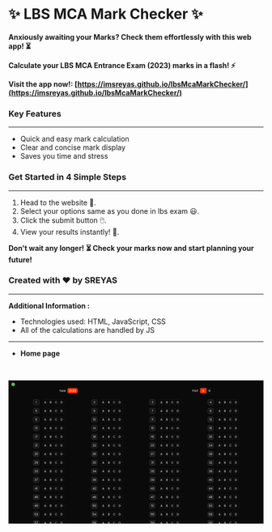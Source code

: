 # ✨ LBS MCA Mark Checker ✨

**Anxiously awaiting your Marks? Check them effortlessly with this web app! ⏳**

**Calculate your LBS MCA Entrance Exam (2023) marks in a flash! ⚡️**

**Visit the app now!: [https://imsreyas.github.io/lbsMcaMarkChecker/](https://imsreyas.github.io/lbsMcaMarkChecker/)**

### Key Features
---

- Quick and easy mark calculation
- Clear and concise mark display 
- Saves you time and stress 

### Get Started in 4 Simple Steps
---

1. Head to the website 🚀.
2. Select your options same as you done in lbs exam 😃.
3. Click the submit button 🖱️.
4. View your results instantly! 🎉.

**Don't wait any longer! ⏳ Check your marks now and start planning your future!**

### Created with ❤️ by **SREYAS**
---

**Additional Information :**

- Technologies used: HTML, JavaScript, CSS
- All of the calculations are handled by JS
---
- **Home page**
<br>

![Screenshot of the app's home page](./screenshot.png)

